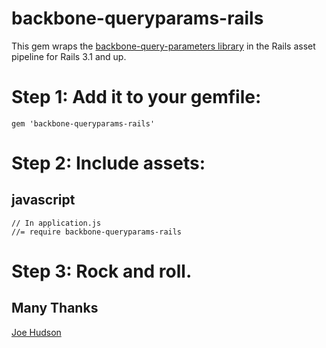 # backbone-queryparams-rails

This gem wraps the [backbone-query-parameters
library](https://github.com/jhudson8/backbone-query-parameters) in the Rails asset pipeline for Rails 3.1 and up.

# Step 1: Add it to your gemfile:

    gem 'backbone-queryparams-rails'

# Step 2: Include assets:

## javascript

    // In application.js
    //= require backbone-queryparams-rails


# Step 3: Rock and roll.

## Many Thanks

[Joe Hudson](https://github.com/jhudson8)

